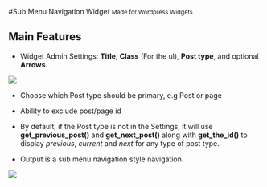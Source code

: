 #Sub Menu Navigation Widget 
<small>Made for Wordpress Widgets</small>

## Main Features

+ Widget Admin Settings: **Title**, **Class** (For the ul), **Post type**, and optional **Arrows**.
<img src="http://i.imgur.com/uPUCvvk.png">

+ Choose which Post type should be primary, e.g Post or page
+ Ability to exclude post/page id
+ By default, if the Post type is not in the Settings, it will use **get_previous_post()** and **get_next_post()** along with **get_the_id()** to display *previous*, *current* and *next* for any type of post type.

+ Output is a sub menu navigation style navigation. <br>
<img src="http://i.imgur.com/3RTVDBI.png">



